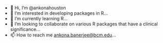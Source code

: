 - 👋 Hi, I’m @ankonahouston
- 👀 I’m interested in developing packages in R...
- 🌱 I’m currently learning R...
- 💞️ I’m looking to collaborate on various R packages that have a clinical significance...
- 📫 How to reach me ankona.banerjee@bcm.edu...

<!---
ankonahouston/ankonahouston is a ✨ special ✨ repository because its `README.md` (this file) appears on your GitHub profile.
You can click the Preview link to take a look at your changes.
--->
